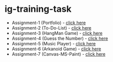 # ig-training-task

* Assignment-1 (Portfolio) - [click here](https://ig-traninig-2k21.github.io/ig-training-task/assignment-1%20(Resume)/index.html)
* Assignment-2 (To-Do-List) - [click here](https://ig-traninig-2k21.github.io/ig-training-task/assignment-2%20%7Bto-do-list%7D/index.html)
* Assignment-3 (HangMan Game) - [click here](https://ig-traninig-2k21.github.io/ig-training-task/assignment-3(HangmanGame)/)
* Assignment-4 (Guess the Number) - [click here](https://ig-traninig-2k21.github.io/ig-training-task/assignment-4(GuessNumber)/)
* Assignment-5 (Music Player) - [click here](https://ig-traninig-2k21.github.io/ig-training-task/assignment-5(Music_Player)/)
* Assignment-6 (Arkanoid Game) - [click here](https://ig-traninig-2k21.github.io/ig-training-task/assignment-6(arkanoid%20game)/)
* Assignment-7 (Canvas-MS-Paint) - [click here](https://ig-traninig-2k21.github.io/ig-training-task/assignment-7(Canvas-Ms-Paint)/)
